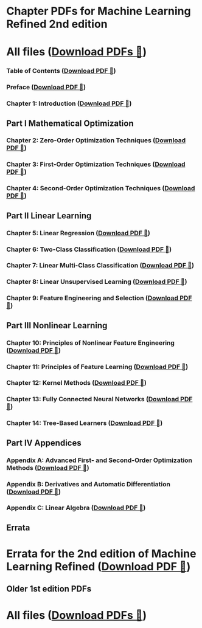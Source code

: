# Chapter PDFs for Machine Learning Refined 2nd edition

# All files ([Download PDFs 📄](https://www.dropbox.com/scl/fo/troefyzi2ztt00vty3dys/AD58aErgFXX7q-wkMtL3xBc?rlkey=3rmc5u76uxka7f0h7navu7lgf&st=8kyfdc30&dl=0))

### Table of Contents ([Download PDF 📄](https://www.dropbox.com/scl/fi/bcubem3onzfosm2pxmhmp/0_TOC.pdf?rlkey=orzo9jsxebtdd76us4ohhrj8g&st=9j45pv9j&dl=0))

### Preface ([Download PDF 📄](https://www.dropbox.com/scl/fi/ww9csqm9luym160uerz0w/1_preface.pdf?rlkey=gu5j5ghii6txoijdfrexsvvti&st=4vfhw0cu&dl=0))

### Chapter 1: Introduction ([Download PDF 📄](https://www.dropbox.com/scl/fi/38yjpyxwezjic8ouxppp8/chapter_1.pdf?rlkey=2cmhkez6xqtjkrca3c6zd848v&st=p0w2488l&dl=0))

## Part I Mathematical Optimization

### Chapter 2: Zero-Order Optimization Techniques ([Download PDF 📄](https://www.dropbox.com/scl/fi/8y8qgxk1nz9x9di0xtaz9/chapter_2.pdf?rlkey=s6g6u168xa14xzt1b7la6xb6p&st=cz76pezz&dl=0))

### Chapter 3: First-Order Optimization Techniques ([Download PDF 📄](https://www.dropbox.com/scl/fi/8qg41w4cehr3i7ggj5agw/chapter_3.pdf?rlkey=15ndxxiba8xxq4v2ab6tg46kc&st=adr5lby1&dl=0))

### Chapter 4: Second-Order Optimization Techniques ([Download PDF 📄](https://www.dropbox.com/scl/fi/vlc6kkee1xtm5ksvy226l/chapter_4.pdf?rlkey=n1ii3amnbt9z8cd678m1ltgbg&st=z72xxmbq&dl=0))

## Part II Linear Learning

### Chapter 5: Linear Regression ([Download PDF 📄](https://www.dropbox.com/scl/fi/g2w41g4cg4rpi3dxr5gq1/chapter_5.pdf?rlkey=fqmi4ttvzgothvlqifka3dk82&st=gzn8dipq&dl=0))

### Chapter 6: Two-Class Classification ([Download PDF 📄](https://www.dropbox.com/scl/fi/yyhy41z562cdj4fx5ki06/chapter_6.pdf?rlkey=wvy5y6zv3lr75l913zpokj3ws&st=83mngoyc&dl=0))

### Chapter 7: Linear Multi-Class Classification ([Download PDF 📄](https://www.dropbox.com/scl/fi/vlc6kkee1xtm5ksvy226l/chapter_4.pdf?rlkey=n1ii3amnbt9z8cd678m1ltgbg&st=z72xxmbq&dl=0))

### Chapter 8: Linear Unsupervised Learning ([Download PDF 📄](https://www.dropbox.com/scl/fi/cd5vvt8986ckoqvr4r9f9/chapter_8.pdf?rlkey=m2am2nq3qthdc7c8jqwcb19ry&st=pkfghbq7&dl=0))

### Chapter 9: Feature Engineering and Selection ([Download PDF 📄](https://www.dropbox.com/scl/fi/gssvrmh1dtqlfkhlk4tjv/chapter_9.pdf?rlkey=r3cc74m163242i7r1shcs33z9&st=dhx9la60&dl=0))

## Part III Nonlinear Learning

### Chapter 10: Principles of Nonlinear Feature Engineering ([Download PDF 📄](https://www.dropbox.com/scl/fi/vpnopj2gfn02hka3yfllc/chapter_10.pdf?rlkey=bg618p1ycltsdj0k09uqt7j8u&st=zmdezp1i&dl=0))

### Chapter 11: Principles of Feature Learning ([Download PDF 📄](https://www.dropbox.com/scl/fi/97kge8l7l52x94jefln7l/chapter_11.pdf?rlkey=e0mzlcvhes7p0s9z58sl5zfrm&st=zsu3i8ux&dl=0))

### Chapter 12: Kernel Methods ([Download PDF 📄](https://www.dropbox.com/scl/fi/e00pqsjpd5h80f76e9x4p/chapter_12.pdf?rlkey=hac98otri8dxz8q3cg3ozcrsw&st=lk39irll&dl=0))

### Chapter 13: Fully Connected Neural Networks ([Download PDF 📄](https://www.dropbox.com/scl/fi/f9xmtqh9o51ozq89csz5o/chapter_13.pdf?rlkey=p7sq7ylifac0wex3bcyzon62k&st=isb5e07i&dl=0))

### Chapter 14: Tree-Based Learners ([Download PDF 📄](https://www.dropbox.com/scl/fi/6vk7edytbqbbs9omrrosn/chapter_14.pdf?rlkey=bmmvu5s1q80oniz372r64eja4&st=edpatbk5&dl=0))

## Part IV Appendices

### Appendix A: Advanced First- and Second-Order Optimization Methods ([Download PDF 📄](https://www.dropbox.com/scl/fi/cj5r2hsmansaz1b9z9iyg/o_appendix_A.pdf?rlkey=paod5v3l5zxm8vuq7ci26wz4m&st=qn3pzlzx&dl=0))

### Appendix B: Derivatives and Automatic Differentiation ([Download PDF 📄](https://www.dropbox.com/scl/fi/ktnbq0ok7darnqpjapq86/o_appendix_B.pdf?rlkey=739jkv9vzpvld9o1to6zq3j3t&st=i5ho2phs&dl=0))

### Appendix C: Linear Algebra ([Download PDF 📄](https://www.dropbox.com/scl/fi/rqoqtwds014egf33s4jqf/o_appendix_C.pdf?rlkey=xsb6265cvbrzv5y4itvmysbd3&st=ag1majbd&dl=0))

## Errata

# Errata for the 2nd edition of Machine Learning Refined ([Download PDF 📄](https://www.dropbox.com/scl/fi/1ovc9p4f5f17qdy485odp/errata.pdf?rlkey=6a1z5xtbqyqxars56zdo0v7gc&st=lgn640hy&dl=0))

## Older 1st edition PDFs

# All files ([Download PDFs 📄](https://www.dropbox.com/scl/fo/eu8ldo5wg7qcdgn8jlk3k/AJM5Xo7jqFrudrlBi-ApLY8?rlkey=bg91v9v6w4m9aux0v9sjqhhp6&st=hp9flwd1&dl=0))
